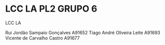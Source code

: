 # LCC LA PL2 GRUPO 6

LCC LA 

Rui Jordão Sampaio Gonçalves   A91652
Tiago André Oliveira Leite     A91693
Vicente de Carvalho Castro     A91677